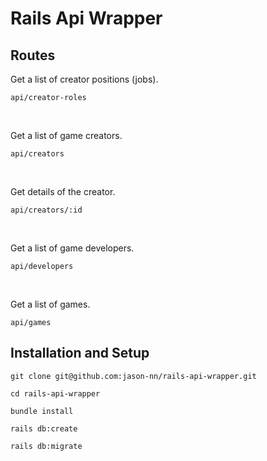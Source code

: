 # Rails Api Wrapper

## Routes

Get a list of creator positions (jobs).

```text
api/creator-roles
```

&nbsp;

Get a list of game creators.

```text
api/creators
```

&nbsp;

Get details of the creator.

```text
api/creators/:id
```

&nbsp;

Get a list of game developers.

```text
api/developers
```

&nbsp;

Get a list of games.

```text
api/games
```

## Installation and Setup

```text
git clone git@github.com:jason-nn/rails-api-wrapper.git
```

```text
cd rails-api-wrapper
```

```text
bundle install
```

```text
rails db:create
```

```text
rails db:migrate
```
